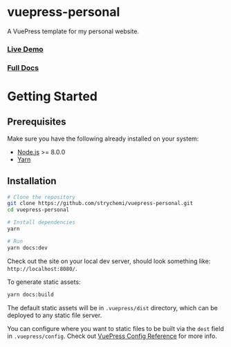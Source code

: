 # vuepress-personal

A VuePress template for my personal website.

### [Live Demo](https://vuepress-personal.netlify.com/)

### [Full Docs](https://vuepress-personal.netlify.com/documentation/introduction.html)

# Getting Started

## Prerequisites

Make sure you have the following already installed on your system:
- [Node.js](https://nodejs.org/en/) >= 8.0.0
- [Yarn](https://yarnpkg.com/en/)

## Installation

```bash
# Clone the repository
git clone https://github.com/strychemi/vuepress-personal.git
cd vuepress-personal

# Install dependencies
yarn

# Run
yarn docs:dev
```

Check out the site on your local dev server, should look something like: `http://localhost:8080/`.

To generate static assets:

```bash
yarn docs:build
```

The default static assets will be in `.vuepress/dist` directory, which can be deployed to any static file server.

You can configure where you want to static files to be built via the `dest` field in `.vuepress/config`. Check out [VuePress Config Reference](https://vuepress.vuejs.org/config/) for more info.

